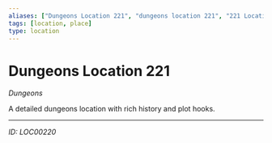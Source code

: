 ```yaml
---
aliases: ["Dungeons Location 221", "dungeons location 221", "221 Location Dungeons"]
tags: [location, place]
type: location
---
```


# Dungeons Location 221

*Dungeons*

A detailed dungeons location with rich history and plot hooks.

---
*ID: LOC00220*